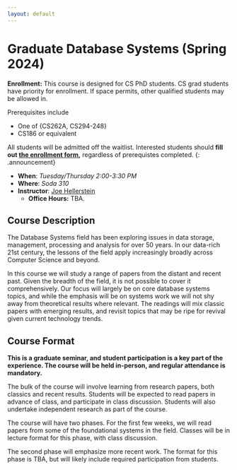 ```yaml
---
layout: default
---
```



# Graduate Database Systems (Spring 2024)
**Enrollment:** This course is designed for CS PhD students. CS grad students have priority for enrollment. If space permits, other qualified students may be allowed in. 

Prerequisites include 
  * One of {CS262A, CS294-248}
  * CS186 or equivalent

All students will be admitted off the waitlist. Interested students should **fill out [the enrollment form](https://forms.gle/Dz9WTAWw7yeTXyD6A),** regardless of prerequistes completed.
{: .announcement}

* **When**: *Tuesday/Thursday 2:00-3:30 PM*
* **Where**: *Soda 310*
* **Instructor**: [Joe Hellerstein](https://dsf.berkeley.edu/jmh)
   * **Office Hours:** TBA.



<!-- * **Announcements**: [Piazza](https://piazza.com/class/k5mxqow7ugc42v) -->
<!-- * **Sign Up** [Google Form at http://bit.ly/cs286-20](http://bit.ly/cs286-20) -->
<!-- * **Sign-up to Present**: [Google Spreadsheet](https://docs.google.com/spreadsheets/d/1p8q7vnds821-_w43H-IppjMKPV5KpOl3fVPZCY27RpM/edit#gid=0) Later in the semester we will be doing student presentations which we will fill in here. -->
<!-- * If you have reading suggestions please send a pull request to this course website on [Github](https://github.com/jhellerstein/CS286-Sp20) by modifying the [index.md](https://github.com/jhellerstein/CS286-Sp20/blob/master/index.md) file. -->



## Course Description
The Database Systems field has been exploring issues in data 
storage, management, processing and analysis for over 50 years. In our data-rich 21st century, the lessons of the field apply increasingly broadly across Computer Science and beyond.

In this course we will study a range of papers from the distant and recent
past. Given the breadth of the field, it is not possible to cover it comprehensively. Our focus
will largely be on core database systems topics, and while the emphasis will
be on systems work we will not shy away from theoretical results where relevant. The readings 
will mix classic papers with emerging results, and revisit topics that may be ripe for revival given current technology trends.

## Course Format
**This is a graduate seminar, and student participation is a key part of the experience.
The course will be held in-person, and regular attendance is mandatory.**

The bulk of the course will involve learning from research papers, both classics and 
recent results. Students will be expected to read papers in advance of class, and participate in class discussion. Students will also undertake independent research as part of the course.

The course will have two phases. For the first few weeks, we will read papers
from some of the foundational systems in the field. Classes will be in lecture
format for this phase, with class discussion.

The second phase will emphasize more recent work. The format for this 
phase is TBA, but will likely include required participation from students.








